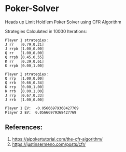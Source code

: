 # Poker-Solver
Heads up Limit Hold'em Poker Solver using CFR Algorithm

Strategies Calculated in 10000 Iterations:
```
Player 1 strategies: 
J rr   [0.79,0.21]
J rrpb [1.00,0.00]
Q rr   [1.00,0.00]
Q rrpb [0.45,0.55]
K rr   [0.39,0.61]
K rrpb [0.00,1.00]

Player 2 strategies: 
Q rrp  [1.00,0.00]
Q rrb  [0.66,0.34]
K rrp  [0.00,1.00]
K rrb  [0.00,1.00]
J rrp  [0.67,0.33]
J rrb  [1.00,0.00]

Player 1 EV:  -0.05666979368427769
Player 2 EV:  0.05666979368427769
```
## References:
1. https://aipokertutorial.com/the-cfr-algorithm/
2. https://justinsermeno.com/posts/cfr/